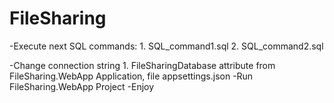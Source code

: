 # FileSharing

-Execute next SQL commands:
	1. SQL_command1.sql
	2. SQL_command2.sql

-Change connection string 
	1. FileSharingDatabase attribute from FileSharing.WebApp Application, file appsettings.json 
-Run FileSharing.WebApp Project
-Enjoy
 
